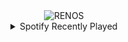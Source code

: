 <div align="center">
<picture>
    <source media="(prefers-color-scheme: dark)" srcset="https://i.ibb.co/d0mjW0B/output-gif.gif">
    <source media="(prefers-color-scheme: light)" srcset="https://i.ibb.co/d0mjW0B/output-gif.gif">
    <img alt="RENOS" src="https://i.ibb.co/d0mjW0B/output-gif.gif">
</picture>
<details>
<summary>Spotify Recently Played</summary>
<img src="https://spotify-recently-played-readme.vercel.app/api?user=31d6d6zerc5ct6kck32na2ozsqf4&unique=1&width=400" alt="Spotify" />
</details>
</div>

<!-- Image deletion URL: https://ibb.co/XZYj2ZX/b7e5a2b674a2c99b7c78de2458b84f0c -->